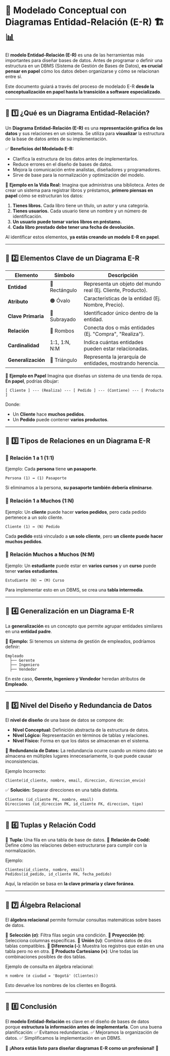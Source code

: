 # 📌 Modelado Conceptual con Diagramas Entidad-Relación (E-R) 🏗️📊

El **modelo Entidad-Relación (E-R)** es una de las herramientas más importantes para diseñar bases de datos. Antes de programar o definir una estructura en un DBMS (Sistema de Gestión de Bases de Datos), **es crucial pensar en papel** cómo los datos deben organizarse y cómo se relacionan entre sí. 

Este documento guiará a través del proceso de modelado E-R **desde la conceptualización en papel hasta la transición a software especializado**.

---

## 📌 1️⃣ ¿Qué es un Diagrama Entidad-Relación?

Un **Diagrama Entidad-Relación (E-R)** es una **representación gráfica de los datos** y sus relaciones en un sistema. Se utiliza para **visualizar** la estructura de la base de datos antes de su implementación.

✅ **Beneficios del Modelado E-R:**
- Clarifica la estructura de los datos antes de implementarlos.
- Reduce errores en el diseño de bases de datos.
- Mejora la comunicación entre analistas, diseñadores y programadores.
- Sirve de base para la normalización y optimización del modelo.

📌 **Ejemplo en la Vida Real:**
Imagina que administras una biblioteca. Antes de crear un sistema para registrar libros y préstamos, **primero piensas en papel** cómo se estructuran los datos:

1. **Tienes libros.** Cada libro tiene un título, un autor y una categoría.
2. **Tienes usuarios.** Cada usuario tiene un nombre y un número de identificación.
3. **Un usuario puede tomar varios libros en préstamo.**
4. **Cada libro prestado debe tener una fecha de devolución.**

Al identificar estos elementos, **ya estás creando un modelo E-R en papel**.

---

## 📌 2️⃣ Elementos Clave de un Diagrama E-R

| Elemento | Símbolo | Descripción |
|----------|--------|------------|
| **Entidad** | 🔲 Rectángulo | Representa un objeto del mundo real (Ej. Cliente, Producto). |
| **Atributo** | 🟠 Óvalo | Características de la entidad (Ej. Nombre, Precio). |
| **Clave Primaria** | 🔑 Subrayado | Identificador único dentro de la entidad. |
| **Relación** | 🔷 Rombos | Conecta dos o más entidades (Ej. "Compra", "Realiza"). |
| **Cardinalidad** | 1:1, 1:N, N:M | Indica cuántas entidades pueden estar relacionadas. |
| **Generalización** | 🔼 Triángulo | Representa la jerarquía de entidades, mostrando herencia. |

📌 **Ejemplo en Papel**
Imagina que diseñas un sistema de una tienda de ropa. **En papel**, podrías dibujar:

```
[ Cliente ] --- (Realiza) --- [ Pedido ] --- (Contiene) --- [ Producto ]
```
Donde:
- Un **Cliente** hace **muchos pedidos**.
- Un **Pedido** puede contener **varios productos**.

---

## 📌 3️⃣ Tipos de Relaciones en un Diagrama E-R

### 🔹 **Relación 1 a 1 (1:1)**
Ejemplo: Cada **persona** tiene **un pasaporte**.
```
Persona (1) ↔ (1) Pasaporte
```
Si eliminamos a la persona, **su pasaporte también debería eliminarse**.

### 🔹 **Relación 1 a Muchos (1:N)**
Ejemplo: Un **cliente** puede hacer **varios pedidos**, pero cada pedido pertenece a un solo cliente.
```
Cliente (1) ↔ (N) Pedido
```
Cada **pedido** está vinculado a **un solo cliente**, pero **un cliente puede hacer muchos pedidos**.

### 🔹 **Relación Muchos a Muchos (N:M)**
Ejemplo: Un **estudiante** puede estar en **varios cursos** y un **curso** puede tener **varios estudiantes**.
```
Estudiante (N) ↔ (M) Curso
```
Para implementar esto en un DBMS, se crea una **tabla intermedia**.

---

## 📌 4️⃣ Generalización en un Diagrama E-R

La **generalización** es un concepto que permite agrupar entidades similares en una **entidad padre**.

📌 **Ejemplo:**
Si tenemos un sistema de gestión de empleados, podríamos definir:
```
Empleado
  ├── Gerente
  ├── Ingeniero
  ├── Vendedor
```
En este caso, **Gerente, Ingeniero y Vendedor** heredan atributos de **Empleado**.

---

## 📌 5️⃣ Nivel del Diseño y Redundancia de Datos

El **nivel de diseño** de una base de datos se compone de:
- **Nivel Conceptual:** Definición abstracta de la estructura de datos.
- **Nivel Lógico:** Representación en términos de tablas y relaciones.
- **Nivel Físico:** Forma en que los datos se almacenan en el sistema.

📌 **Redundancia de Datos:**
La redundancia ocurre cuando un mismo dato se almacena en múltiples lugares innecesariamente, lo que puede causar inconsistencias.

Ejemplo Incorrecto:
```
Cliente(id_cliente, nombre, email, direccion, direccion_envio)
```
✅ **Solución:**
Separar direcciones en una tabla distinta.
```
Clientes (id_cliente PK, nombre, email)
Direcciones (id_direccion PK, id_cliente FK, direccion, tipo)
```

---

## 📌 6️⃣ Tuplas y Relación Codd

🔹 **Tupla:** Una fila en una tabla de base de datos.
🔹 **Relación de Codd:** Define cómo las relaciones deben estructurarse para cumplir con la normalización.

Ejemplo:
```
Clientes(id_cliente, nombre, email)
Pedidos(id_pedido, id_cliente FK, fecha_pedido)
```
Aquí, la relación se basa en **la clave primaria y clave foránea**.

---

## 📌 7️⃣ Álgebra Relacional

El **álgebra relacional** permite formular consultas matemáticas sobre bases de datos.

🔹 **Selección (σ)**: Filtra filas según una condición.
🔹 **Proyección (π)**: Selecciona columnas específicas.
🔹 **Unión (∪)**: Combina datos de dos tablas compatibles.
🔹 **Diferencia (-)**: Muestra los registros que están en una tabla pero no en otra.
🔹 **Producto Cartesiano (×)**: Une todas las combinaciones posibles de dos tablas.

Ejemplo de consulta en álgebra relacional:
```
π nombre (σ ciudad = 'Bogotá' (Clientes))
```
Esto devuelve los nombres de los clientes en Bogotá.

---

## 📌 8️⃣ Conclusión

El **modelo Entidad-Relación** es clave en el diseño de bases de datos porque **estructura la información antes de implementarla**. Con una buena planificación:
✅ Evitamos redundancias.
✅ Mejoramos la organización de datos.
✅ Simplificamos la implementación en un DBMS.

🚀 **¡Ahora estás listo para diseñar diagramas E-R como un profesional!** 🎯

